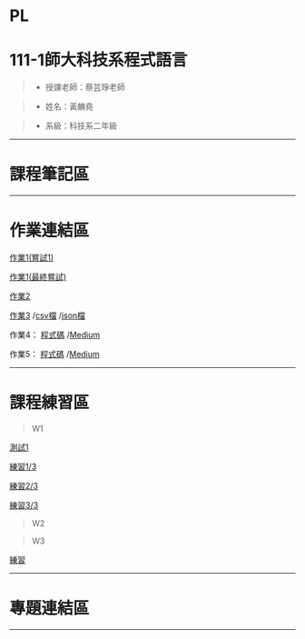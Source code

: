 # PL

# 111-1師大科技系程式語言

> * 授課老師：蔡芸琤老師

> * 姓名：黃麟堯

> * 系級：科技系二年級
<HR>
  
# 課程筆記區
<HR>
  
# 作業連結區

[作業1(嘗試1)](https://github.com/phoebe-ly/PL/blob/main/%E4%BD%9C%E6%A5%AD/%E7%AC%AC%E4%B8%80%E4%BD%9C%E6%A5%AD%20%E5%98%97%E8%A9%A61.ipynb)

[作業1(最終嘗試)](https://github.com/phoebe-ly/PL/blob/main/%E4%BD%9C%E6%A5%AD/%E7%AC%AC%E4%B8%80%E4%BD%9C%E6%A5%AD%20%E6%9C%80%E7%B5%82%E5%98%97%E8%A9%A6.ipynb)

[作業2](https://github.com/phoebe-ly/PL/blob/main/%E4%BD%9C%E6%A5%AD/%E7%AC%AC%E4%BA%8C%E4%BD%9C%E6%A5%AD.ipynb)

[作業3](https://github.com/phoebe-ly/PL/blob/main/%E4%BD%9C%E6%A5%AD/%E7%AC%AC%E4%B8%89%E6%AC%A1%E4%BD%9C%E6%A5%AD.ipynb)
/[csv檔](https://github.com/phoebe-ly/PL/blob/main/%E4%BD%9C%E6%A5%AD/movie.csv)
/[json檔](https://github.com/phoebe-ly/PL/blob/main/%E4%BD%9C%E6%A5%AD/movie.json)
  
 作業4：
 [程式碼](https://github.com/phoebe-ly/PL/blob/main/%E4%BD%9C%E6%A5%AD/%E7%AC%AC%E5%9B%9B%E6%AC%A1%E4%BD%9C%E6%A5%AD.ipynb)
 /[Medium](https://medium.com/@41071115h/%E9%80%8F%E9%81%8Eptt%E6%84%9F%E6%83%85%E6%9D%BF%E7%86%B1%E9%96%80%E6%96%87%E7%AB%A0%E4%BA%86%E8%A7%A3%E5%8F%B0%E7%81%A3%E7%B6%B2%E5%8F%8B%E6%84%9F%E6%83%85%E8%A7%80-8f922165c92a)
  
 作業5：
 [程式碼]([https://github.com/phoebe-ly/PL/blob/main/%E4%BD%9C%E6%A5%AD/%E7%AC%AC%E5%9B%9B%E6%AC%A1%E4%BD%9C%E6%A5%AD.ipynb](https://github.com/phoebe-ly/PL/blob/main/%E4%BD%9C%E6%A5%AD/%E7%AC%AC%E4%BA%94%E6%AC%A1%E4%BD%9C%E6%A5%AD.ipynb))
 /[Medium](https://medium.com/@41071115h/%E9%80%8F%E9%81%8Eptt%E6%84%9F%E6%83%85%E6%9D%BF%E7%86%B1%E9%96%80%E6%96%87%E7%AB%A0%E4%BA%86%E8%A7%A3%E5%8F%B0%E7%81%A3%E7%B6%B2%E5%8F%8B%E6%84%9F%E6%83%85%E8%A7%80-2-e6149a72b0a4)
<HR>
  
# 課程練習區

>W1

[測試1](https://github.com/phoebe-ly/PL/blob/main/%E7%B7%B4%E7%BF%92/%E6%B8%AC%E8%A9%A61.ipynb)

[練習1/3](https://github.com/phoebe-ly/PL/blob/main/%E7%B7%B4%E7%BF%92/%E7%B7%B4%E7%BF%921.3.ipynb)

[練習2/3](https://github.com/phoebe-ly/PL/blob/main/%E7%B7%B4%E7%BF%92/%E7%B7%B4%E7%BF%922.3.ipynb)

[練習3/3](https://github.com/phoebe-ly/PL/blob/main/%E7%B7%B4%E7%BF%92/%E7%B7%B4%E7%BF%923.3.ipynb)

>W2

>W3

[練習](https://github.com/phoebe-ly/PL/blob/main/%E7%B7%B4%E7%BF%92/%E7%B7%B4%E7%BF%92.ipynb)
  
<HR>
  
# 專題連結區
<HR>

